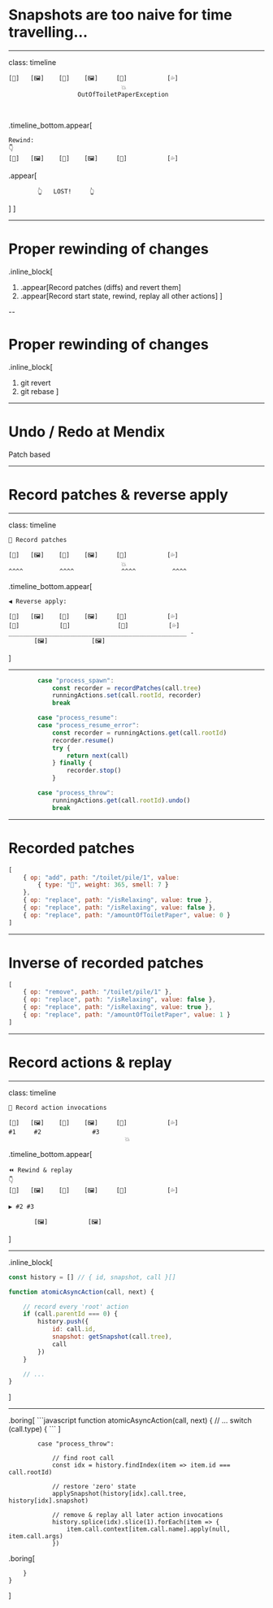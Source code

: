 # Snapshots are too naive for time travelling...

---

class: timeline

```
[💩]   [🖼]    [📃]    [🖼]     [📃]           [💦]
                               💥
                   OutOfToiletPaperException
```
<br/>

.timeline_bottom.appear[
```
Rewind:
👇
[💩]   [🖼]    [📃]    [🖼]     [📃]           [💦]
```
.appear[
```
        👆   LOST!     👆
```
]
]

---

# Proper rewinding of changes

.inline_block[
1. .appear[Record patches (diffs) and revert them]
1. .appear[Record start state, rewind, replay all other actions]
]

--

# Proper rewinding of changes

.inline_block[
1. git revert
1. git rebase
]

---

# Undo / Redo at Mendix

Patch based

---

# Record patches & reverse apply

---

class: timeline

```
🔴 Record patches

[💩]   [🖼]    [📃]    [🖼]     [📃]           [💦]
                               💥
^^^^          ^^^^             ^^^^          ^^^^
```
.timeline_bottom.appear[
```
◀ Reverse apply:

[💩]   [🖼]    [📃]    [🖼]     [📃]           [💦]
[💩]           [📃]             [📃]           [💦]
_________________________________________________ -
       [🖼]            [🖼]
```
]

---
```javascript
        case "process_spawn":
            const recorder = recordPatches(call.tree)
            runningActions.set(call.rootId, recorder)
            break

        case "process_resume":
        case "process_resume_error":
            const recorder = runningActions.get(call.rootId)
            recorder.resume()
            try {
                return next(call)
            } finally {
                recorder.stop()
            }

        case "process_throw":
            runningActions.get(call.rootId).undo()
            break
```

---

# Recorded patches

```javascript
[
    { op: "add", path: "/toilet/pile/1", value:
        { type: "💩", weight: 365, smell: 7 }
    },
    { op: "replace", path: "/isRelaxing", value: true },
    { op: "replace", path: "/isRelaxing", value: false },
    { op: "replace", path: "/amountOfToiletPaper", value: 0 }
]
```

---

# Inverse of recorded patches

```javascript
[
    { op: "remove", path: "/toilet/pile/1" },
    { op: "replace", path: "/isRelaxing", value: false },
    { op: "replace", path: "/isRelaxing", value: true },
    { op: "replace", path: "/amountOfToiletPaper", value: 1 }
]
```


---
# Record actions & replay

---

class: timeline

```
🔴 Record action invocations

[💩]   [🖼]    [📃]    [🖼]     [📃]           [💦]
#1     #2              #3
                                💥
```
.timeline_bottom.appear[
```
⏪ Rewind & replay
👇
[💩]   [🖼]    [📃]    [🖼]     [📃]           [💦]

▶ #2 #3

       [🖼]           [🖼]
```
]

---

.inline_block[
```javascript
const history = [] // { id, snapshot, call }[]

function atomicAsyncAction(call, next) {

    // record every 'root' action
    if (call.parentId === 0) {
        history.push({
            id: call.id,
            snapshot: getSnapshot(call.tree),
            call
        })
    }

    // ...
}
```
]

---

<div style="display:inline-block">
.boring[
```javascript
function atomicAsyncAction(call, next) {
    // ...
    switch (call.type) {
```
]

```
        case "process_throw":

            // find root call
            const idx = history.findIndex(item => item.id === call.rootId)

            // restore 'zero' state
            applySnapshot(history[idx].call.tree, history[idx].snapshot)

            // remove & replay all later action invocations
            history.splice(idx).slice(1).forEach(item => {
                item.call.context[item.call.name].apply(null, item.call.args)
            })
```

.boring[
```
    }
}
```
]
</div>
